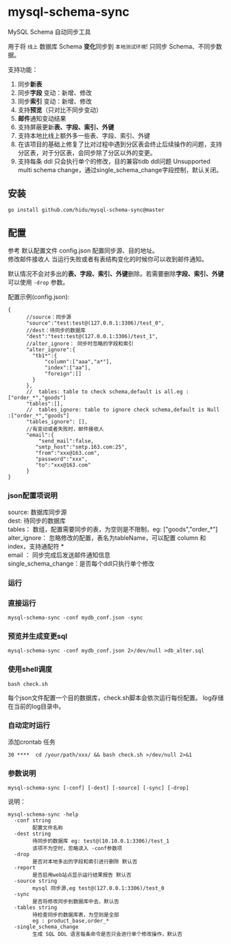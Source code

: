 # mysql-schema-sync

MySQL Schema 自动同步工具  

用于将 `线上` 数据库 Schema **变化**同步到 `本地测试环境`!
只同步 Schema、不同步数据。

支持功能：  

1. 同步**新表**  
2. 同步**字段** 变动：新增、修改  
3. 同步**索引** 变动：新增、修改
4. 支持**预览**（只对比不同步变动）  
5. **邮件**通知变动结果
6. 支持屏蔽更新**表、字段、索引、外键**  
7. 支持本地比线上额外多一些表、字段、索引、外键
8. 在该项目的基础上修复了比对过程中遇到分区表会终止后续操作的问题，支持分区表，对于分区表，会同步除了分区以外的变更。
9. 支持每条 ddl 只会执行单个的修改，目的兼容tidb ddl问题 Unsupported multi schema change，通过single_schema_change字段控制，默认关闭。

## 安装

```bash
go install github.com/hidu/mysql-schema-sync@master
```

## 配置

参考 默认配置文件  config.json 配置同步源、目的地址。  
修改邮件接收人  当运行失败或者有表结构变化的时候你可以收到邮件通知。  

默认情况不会对多出的**表、字段、索引、外键**删除。若需要删除**字段、索引、外键** 可以使用 `-drop` 参数。

配置示例(config.json):  

```
{
      //source：同步源
      "source":"test:test@(127.0.0.1:3306)/test_0",
      //dest：待同步的数据库
      "dest":"test:test@(127.0.0.1:3306)/test_1",
      //alter_ignore： 同步时忽略的字段和索引
      "alter_ignore":{
        "tb1*":{
            "column":["aaa","a*"],
            "index":["aa"],
            "foreign":[]
        }
      },
      //  tables: table to check schema,default is all.eg :["order_*","goods"]
      "tables":[],
      //  tables_ignore: table to ignore check schema,default is Null :["order_*","goods"]
      "tables_ignore": [],
      //有变动或者失败时，邮件接收人
      "email":{
          "send_mail":false,
         "smtp_host":"smtp.163.com:25",
         "from":"xxx@163.com",
         "password":"xxx",
         "to":"xxx@163.com"
      }
}
```

### json配置项说明

source: 数据库同步源  
dest:   待同步的数据库  
tables： 数组，配置需要同步的表，为空则是不限制，eg: ["goods","order_*"]  
alter_ignore： 忽略修改的配置，表名为tableName，可以配置 column 和 index，支持通配符 *  
email ： 同步完成后发送邮件通知信息  
single_schema_change：是否每个ddl只执行单个修改

### 运行

### 直接运行

```shell
mysql-schema-sync -conf mydb_conf.json -sync
```

### 预览并生成变更sql

```shell
mysql-schema-sync -conf mydb_conf.json 2>/dev/null >db_alter.sql
```

### 使用shell调度

```shell
bash check.sh
```

每个json文件配置一个目的数据库，check.sh脚本会依次运行每份配置。
log存储在当前的log目录中。

### 自动定时运行

添加crontab 任务

```shell
30 ****  cd /your/path/xxx/ && bash check.sh >/dev/null 2>&1
```

### 参数说明

```shell
mysql-schema-sync [-conf] [-dest] [-source] [-sync] [-drop]
```

说明：

```shell
mysql-schema-sync -help  
  -conf string
        配置文件名称
  -dest string
        待同步的数据库 eg: test@(10.10.0.1:3306)/test_1
        该项不为空时，忽略读入 -conf参数项
  -drop
        是否对本地多出的字段和索引进行删除 默认否
  -report
        是否启用web站点显示运行结果报告 默认否        
  -source string
        mysql 同步源,eg test@(127.0.0.1:3306)/test_0
  -sync
        是否将修改同步到数据库中去，默认否
  -tables string
        待检查同步的数据库表，为空则是全部
        eg : product_base,order_*
  -single_schema_change
        生成 SQL DDL 语言每条命令是否只会进行单个修改操作，默认否
```
